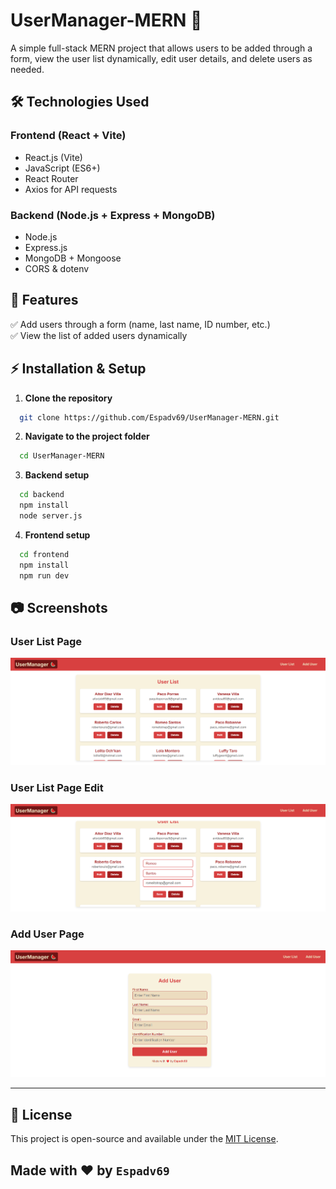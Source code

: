 # UserManager-MERN 🚀

A simple full-stack MERN project that allows users to be added through a form, view the user list dynamically, edit user details, and delete users as needed.

## 🛠️ Technologies Used

### **Frontend (React + Vite)**

- React.js (Vite)
- JavaScript (ES6+)
- React Router
- Axios for API requests

### **Backend (Node.js + Express + MongoDB)**

- Node.js
- Express.js
- MongoDB + Mongoose
- CORS & dotenv

## 📌 Features

✅ Add users through a form (name, last name, ID number, etc.)  
✅ View the list of added users dynamically  

## ⚡ Installation & Setup

1. **Clone the repository**

```bash
  git clone https://github.com/Espadv69/UserManager-MERN.git
```

2. **Navigate to the project folder**

```bash
  cd UserManager-MERN
```

3. **Backend setup**

```bash
  cd backend
  npm install
  node server.js
```

4. **Frontend setup**

```bash
  cd frontend
  npm install
  npm run dev
```

## 📷 Screenshots

### User List Page

<p align="center">
  <img src="./imagePreview/userListPage.png" alt="User List Page" />
</p>

### User List Page Edit

<p align="center">
  <img src="./imagePreview/userListEdit.png" alt="User List Page" />
</p>

### Add User Page

<p align="center">
  <img src="./imagePreview/addUserPage.png" alt="Add User Page" />
</p>

---

## 📜 License

This project is open-source and available under the
[MIT License](https://opensource.org/license/mit).

## Made with ❤️ by `Espadv69`
